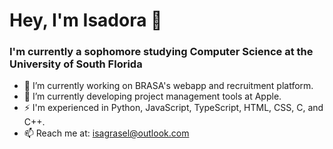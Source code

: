 # Hey, I'm Isadora 👋
### I'm currently a sophomore studying Computer Science at the University of South Florida
- 🔭 I’m currently working on BRASA's webapp and recruitment platform.
- 🌱 I’m currently developing project management tools at Apple.
- ⚡️ I'm experienced in Python, JavaScript, TypeScript, HTML, CSS, C, and C++.
- 📫 Reach me at: isagrasel@outlook.com

<!--
**isadoragrasel/isadoragrasel** is a ✨ _special_ ✨ repository because its `README.md` (this file) appears on your GitHub profile.

Here are some ideas to get you started:

- 🔭 I’m currently working on ...
- 🌱 I’m currently learning ...
- 👯 I’m looking to collaborate on ...
- 🤔 I’m looking for help with ...
- 💬 Ask me about ...
- 📫 How to reach me: ...
- 😄 Pronouns: ...
- ⚡ Fun fact: ...
-->
